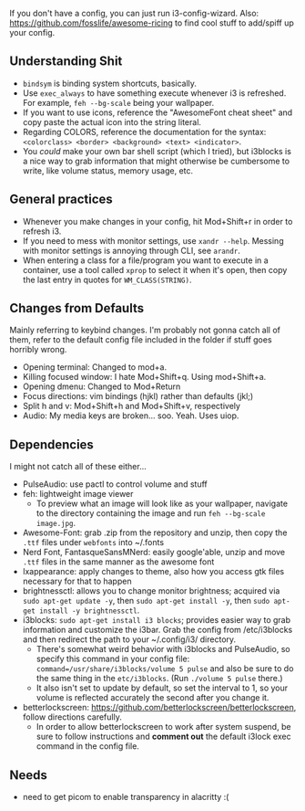 If you don't have a config, you can just run i3-config-wizard.
Also: https://github.com/fosslife/awesome-ricing to find cool stuff to add/spiff up your config.

## Understanding Shit
- `bindsym` is binding system shortcuts, basically.
- Use `exec_always` to have something execute whenever i3 is refreshed. For example, `feh --bg-scale` being your wallpaper. 
- If you want to use icons, reference the "AwesomeFont cheat sheet" and copy paste the actual icon into the string literal.
- Regarding COLORS, reference the documentation for the syntax: `<colorclass> <border> <background> <text> <indicator>`.
- You *could* make your own bar shell script (which I tried), but i3blocks is a nice way to grab information that might otherwise be cumbersome to write, like volume status, memory usage, etc.

## General practices
- Whenever you make changes in your config, hit Mod+Shift+r in order to refresh i3.
- If you need to mess with monitor settings, use `xandr --help`. Messing with monitor settings is annoying through CLI, see `arandr`.
- When entering a class for a file/program you want to execute in a container, use a tool called `xprop` to select it when it's open, then copy the last entry in quotes for `WM_CLASS(STRING)`. 

## Changes from Defaults
Mainly referring to keybind changes. I'm probably not gonna catch all of them, refer to the default config file included in the folder if stuff goes horribly wrong.
- Opening terminal: Changed to mod+a.
- Killing focused window: I hate Mod+Shift+q. Using mod+Shift+a. 
- Opening dmenu: Changed to Mod+Return
- Focus directions: vim bindings (hjkl) rather than defaults (jkl;)
- Split h and v: Mod+Shift+h and Mod+Shift+v, respectively
- Audio: My media keys are broken... soo. Yeah. Uses uiop.

## Dependencies
I might not catch all of these either...
- PulseAudio: use pactl to control volume and stuff
- feh: lightweight image viewer
    - To preview what an image will look like as your wallpaper, navigate to the directory containing the image and run `feh --bg-scale image.jpg`. 
- Awesome-Font: grab .zip from the repository and unzip, then copy the `.ttf` files under `webfonts` into ~/.fonts
- Nerd Font, FantasqueSansMNerd: easily google'able, unzip and move `.ttf` files in the same manner as the awesome font
- lxappearance: apply changes to theme, also how you access gtk files necessary for that to happen
- brightnessctl: allows you to change monitor brightness; acquired via `sudo apt-get update -y`, then `sudo apt-get install -y`, then `sudo apt-get install -y brightnessctl`.
- i3blocks: `sudo apt-get install i3 blocks`; provides easier way to grab information and customize the i3bar. Grab the config from /etc/i3blocks and then redirect the path to your ~/.config/i3/ directory.
    - There's somewhat weird behavior with i3blocks and PulseAudio, so specify this command in your config file: `command=/usr/share/i3blocks/volume 5 pulse` and also be sure to do the same thing in the `etc/i3blocks`. (Run `./volume 5 pulse` there.)
    - It also isn't set to update by default, so set the interval to 1, so your volume is reflected accurately the second after you change it.
- betterlockscreen: https://github.com/betterlockscreen/betterlockscreen, follow directions carefully.
    - In order to allow betterlockscreen to work after system suspend, be sure to follow instructions and **comment out** the default i3lock exec command in the config file.


## Needs
- need to get picom to enable transparency in alacritty :(
